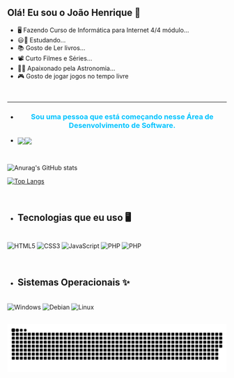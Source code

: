 

## Olá! Eu sou o João Henrique 👋

- 🖥️ Fazendo Curso de Informática para Internet 4/4 módulo...
- 😃🏫 Estudando...
- 📚 Gosto de Ler livros...
- 📽️ Curto Filmes e Séries...
- 🌌🚀 Apaixonado pela Astronomia...
- 🎮 Gosto de jogar jogos no tempo livre

<br><hr>

- <h3 align="center" style="color: rgb(0, 195, 255)">Sou uma pessoa que está começando nesse Área de Desenvolvimento de Software.</h3>
- <img align="center" style="width: 45px" src="https://emojipedia-us.s3.dualstack.us-west-1.amazonaws.com/thumbs/160/whatsapp/326/smiling-face-with-sunglasses_1f60e.png"><img align="center" style="width: 45px" src="https://emojipedia-us.s3.dualstack.us-west-1.amazonaws.com/thumbs/120/whatsapp/326/desktop-computer_1f5a5-fe0f.png">

<br>

![Anurag's GitHub stats](https://github-readme-stats.vercel.app/api?username=JoaohenriqueSql&show_icons=true&theme=radical)

[![Top Langs](https://github-readme-stats.vercel.app/api/top-langs/?username=JoaohenriqueSql&layout=compact&theme=radical)](https://github.com/JoaohenriqueSql/github-readme-stats)

<br>

- ## Tecnologias que eu uso 🖥️

<div style="display: inline_block"><br>
    <img align="center" alt="HTML5" src="https://img.shields.io/badge/HTML5-E34F26?style=for-the-badge&logo=html5&logoColor=white">
    <img align="center" alt="CSS3" src="https://img.shields.io/badge/CSS3-1572B6?style=for-the-badge&logo=css3&logoColor=white">
    <img align="center" alt="JavaScript" src="https://img.shields.io/badge/JavaScript-F7DF1E?style=for-the-badge&logo=javascript&logoColor=black">
    <img align="center" alt="PHP" src="https://img.shields.io/badge/PHP-purple?style=for-the-badge&logo=php&logoColor=white">
    <img align="center" alt="PHP" src="https://img.shields.io/badge/MySQL-00000F?style=for-the-badge&logo=mysql&logoColor=white">
</div>

<br>
<br>

- ## Sistemas Operacionais ✨
<div style="display: inline_block"><br>
    <img align="center" alt="Windows" src="https://img.shields.io/badge/Windows-0078D6?style=for-the-badge&logo=windows&logoColor=white">
    <img align="center" alt="Debian" src="https://img.shields.io/badge/Debian-A81D33?style=for-the-badge&logo=debian&logoColor=white">
    <img align="center" alt="Linux" src="https://img.shields.io/badge/Linux-FCC624?style=for-the-badge&logo=linux&logoColor=black">
</div>

<br>

![Snake animation](https://github.com/JoaohenriqueSql/JoaohenriqueSql/blob/output/github-contribution-grid-snake.svg)
